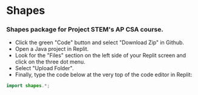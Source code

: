 # Shapes
### **Shapes package for Project STEM's AP CSA course.**
- Click the green "Code" button and select "Download Zip" in Github.
- Open a Java project in Replit.
- Look for the "Files" section on the left side of your Replit screen and click on the three dot menu.
- Select "Upload Folder".
- Finally, type the code below at the very top of the code editor in Replit:
```java
import shapes.*;
```
